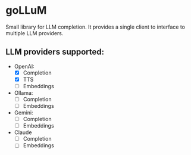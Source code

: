 # goLLuM

Small library for LLM completion. It provides a single client to interface to multiple LLM providers.

## LLM providers supported:

- OpenAI:
  - [X] Completion
  - [X] TTS
  - [ ] Embeddings
- Ollama:
  - [ ] Completion
  - [ ] Embeddings
- Gemini:
  - [ ] Completion
  - [ ] Embeddings
- Claude
  - [ ] Completion
  - [ ] Embeddings
